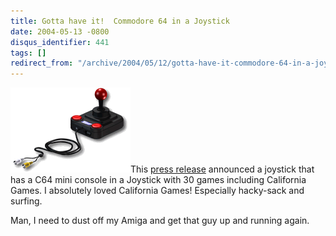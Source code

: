```yaml
---
title: Gotta have it!  Commodore 64 in a Joystick
date: 2004-05-13 -0800
disqus_identifier: 441
tags: []
redirect_from: "/archive/2004/05/12/gotta-have-it-commodore-64-in-a-joystick.aspx/"
---
```


![C64 mini](/images/tlp_joystick_front.gif)This [press
release](http://www.tulip.com/news/article.asp?nid=147) announced a
joystick that has a C64 mini console in a Joystick with 30 games
including California Games. I absolutely loved California Games!
Especially hacky-sack and surfing.

Man, I need to dust off my Amiga and get that guy up and running again.

